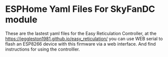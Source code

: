 # ESPHome Yaml Files For SkyFanDC module

These are the lastest yaml files for the Easy Reticulation Controller, at the https://jeggleston1981.github.io/easy_reticulation/ you can use WEB serial to flash an ESP8266 device with this firmware via a web interface. And find instructions for using the controlller.




